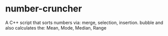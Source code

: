 # number-cruncher
A C++ script that sorts numbers via: merge, selection, insertion. bubble and also calculates the: Mean, Mode, Median, Range
